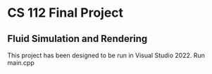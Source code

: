 # CS 112 Final Project
## Fluid Simulation and Rendering

This project has been designed to be run in Visual Studio 2022. 
Run main.cpp